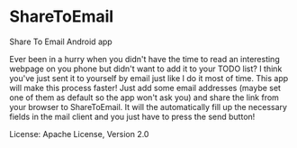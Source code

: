 ShareToEmail
============

Share To Email Android app

Ever been in a hurry when you didn't have the time to read an interesting webpage on you phone but didn't want to add it to your TODO list? I think you've just sent it to yourself by email just like I do it most of time. This app will make this process faster! Just add some email addresses (maybe set one of them as default so the app won't ask you) and share the link from your browser to ShareToEmail. It will the automatically fill up the necessary fields in the mail client and you just have to press the send button!

License: Apache License, Version 2.0

